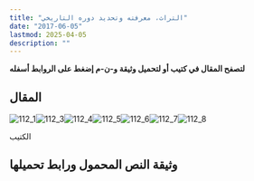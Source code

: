 ```yaml
---
title: "التراث، معرفته وتحديد دوره التاريخي"
date: "2017-06-05"
lastmod: 2025-04-05
description: ""
---
```

**لتصفح المقال في كتيب أو لتحميل وثيقة و-ن-م إضغط على الروابط أسفله**

## المقال

![112_1](https://abouyaarebmarzouki.wordpress.com/wp-content/uploads/2017/06/112_13.png?w=648)![112_3](https://abouyaarebmarzouki.wordpress.com/wp-content/uploads/2017/06/112_33.png?w=648)![112_4](https://abouyaarebmarzouki.wordpress.com/wp-content/uploads/2017/06/112_43.png?w=648)![112_5](https://abouyaarebmarzouki.wordpress.com/wp-content/uploads/2017/06/112_53.png?w=648)![112_6](https://abouyaarebmarzouki.wordpress.com/wp-content/uploads/2017/06/112_63.png?w=648)![112_7](https://abouyaarebmarzouki.wordpress.com/wp-content/uploads/2017/06/112_73.png?w=648)![112_8](https://abouyaarebmarzouki.wordpress.com/wp-content/uploads/2017/06/112_82.png?w=648)

الكتيب

## وثيقة النص المحمول ورابط تحميلها

###
